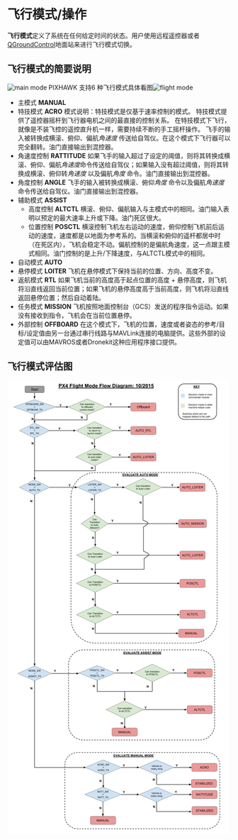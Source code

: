 # 飞行模式/操作
**飞行模式**定义了系统在任何给定时间的状态。用户使用远程遥控器或者[QGroundControl](../3_Tutorial/ground_control_station.md)地面站来进行飞行模式切换。
## 飞行模式的简要说明
![main mode](http://i.imgur.com/cHlbdy9.png)
 PIXHAWK 支持6 种飞行模式具体看图![flight mode](http://i.imgur.com/ktKrAAN.png)
* 主模式 **MANUAL**
* 特技模式 **ACRO**
  模式说明：特技模式是仅基于速率控制的模式。
  特技模式提供了遥控器摇杆到飞行器电机之间的最直接的控制关系。
  在特技模式下飞行，就像是不装飞控的遥控直升机一样，需要持续不断的手工摇杆操作。
  飞手的输入被转换成横滚、俯仰、偏航*角速度* 传送给自驾仪。在这个模式下飞行器可以完全翻转。油门直接输出到混控器。
* 角速度控制  **RATTITUDE**
  如果飞手的输入超过了设定的阈值，则将其转换成横滚、俯仰、偏航*角速度*命令传送给自驾仪；如果输入没有超过阈值，则将其转换成横滚、俯仰转*角速度* 以及偏航*角度* 命令。油门直接输出到混控器。
* 角度控制 **ANGLE**
  飞手的输入被转换成横滚、俯仰*角度* 命令以及偏航*角速度* 命令传送给自驾仪。油门直接输出到混控器。
* 辅助模式 **ASSIST**
  * 高度控制 **ALTCTL** 
    横滚、俯仰、偏航输入与主模式中的相同。油门输入表明以预定的最大速率上升或下降。油门死区很大。
  * 位置控制 **POSCTL**
    横滚控制飞机左右运动的速度，俯仰控制飞机前后运动的速度，速度都是以地面为参考系的。当横滚和俯仰的遥杆都居中时（在死区内），飞机会稳定不动。偏航控制的是偏航角速度，这一点跟主模式相同。油门控制的是上升/下降速度，与ALTCTL模式中的相同。
* 自动模式 **AUTO**
* 悬停模式 **LOITER**
  飞机在悬停模式下保持当前的位置、方向、高度不变。
* 返航模式 **RTL**
  如果飞机当前的高度高于起点位置的高度 + 悬停高度，则飞机将沿直线返回当前位置；如果飞机的悬停高度高于当前高度，则飞机将沿直线返回悬停位置；然后自动着陆。
* 任务模式 **MISSION**
  飞机按照地面控制台（GCS）发送的程序指令运动。如果没有接收到指令，飞机会在当前位置悬停。
* 外部控制 **OFFBOARD**
  在这个模式下，飞机的位置，速度或者姿态的参考/目标/设定值由另一台通过串行线路与MAVLink连接的电脑提供。这些外部的设定值可以由MAVROS或者Dronekit这种应用程序接口提供。
## 飞行模式评估图
![commander_flow_diagram](../pictures/diagrams\commander_flow_diagram.png)